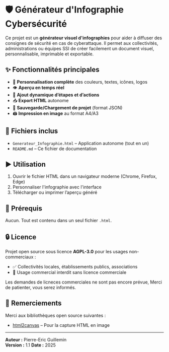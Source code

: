 # 🛡️ Générateur d'Infographie Cybersécurité

Ce projet est un **générateur visuel d'infographies** pour aider à diffuser des consignes de sécurité en cas de cyberattaque. Il permet aux collectivités, administrations ou équipes SSI de créer facilement un document visuel, personnalisable, imprimable et exportable.

## ✨ Fonctionnalités principales

- 🎨 **Personnalisation complète** des couleurs, textes, icônes, logos
- 👁️ **Aperçu en temps réel**
- 📝 **Ajout dynamique d’étapes et d’actions**
- 📥 **Export HTML** autonome
- 💾 **Sauvegarde/Chargement de projet** (format JSON)
- 🖨️ **Impression en image** au format A4/A3

## 📁 Fichiers inclus

- `Generateur_Infographie.html` – Application autonome (tout en un)
- `README.md` – Ce fichier de documentation

## ▶️ Utilisation

1. Ouvrir le fichier HTML dans un navigateur moderne (Chrome, Firefox, Edge)
2. Personnaliser l'infographie avec l'interface
3. Télécharger ou imprimer l’aperçu généré

## 🧰 Prérequis

Aucun. Tout est contenu dans un seul fichier `.html`.

## 🔒 Licence

Projet open source sous licence **AGPL-3.0** pour les usages non-commerciaux :

- ✅ Collectivités locales, établissements publics, associations
- 🚫 Usage commercial interdit sans licence commerciale

Les demandes de licneces commerciales ne sont pas encore prévue, 
Merci de patienter, vous serez informés.

## 🙏 Remerciements

Merci aux bibliothèques open source suivantes :

- [html2canvas](https://html2canvas.hertzen.com/) – Pour la capture HTML en image

---

**Auteur :** Pierre-Eric Guillemin  
**Version :** 1.1 
**Date :** 2025  
